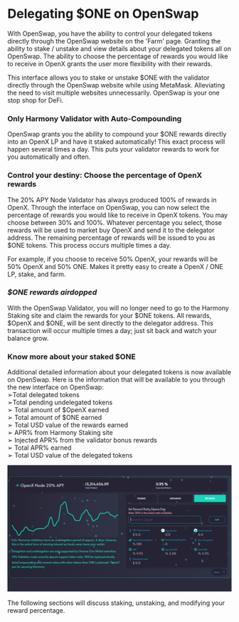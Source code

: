 # Delegating $ONE on OpenSwap

With OpenSwap, you have the ability to control your delegated tokens directly through the OpenSwap website on the 'Farm' page. Granting the ability to stake / unstake and view details about your delegated tokens all on OpenSwap. The ability to choose the percentage of rewards you would like to receive in OpenX grants the user more flexibility with their rewards.

This interface allows you to stake or unstake $ONE with the validator directly through the OpenSwap website while using MetaMask. Alleviating the need to visit multiple websites unnecessarily. OpenSwap is your one stop shop for DeFi.

### Only Harmony Validator with Auto-Compounding

OpenSwap grants you the ability to compound your $ONE rewards directly into an OpenX LP and have it staked automatically! This exact process will happen several times a day. This puts your validator rewards to work for you automatically and often.

### Control your destiny: Choose the percentage of OpenX rewards

The 20% APY Node Validator has always produced 100% of rewards in OpenX. Through the interface on OpenSwap, you can now select the percentage of rewards you would like to receive in OpenX tokens. You may choose between 30% and 100%. Whatever percentage you select, those rewards will be used to market buy OpenX and send it to the delegator address. The remaining percentage of rewards will be issued to you as $ONE tokens. This process occurs multiple times a day.

For example, if you choose to receive 50% OpenX, your rewards will be 50% OpenX and 50% ONE. Makes it pretty easy to create a OpenX / ONE LP, stake, and farm.

### _**$ONE rewards airdopped**_

With the OpenSwap Validator, you will no longer need to go to the Harmony Staking site and claim the rewards for your $ONE tokens. All rewards, $OpenX and $ONE, will be sent directly to the delegator address. This transaction will occur multiple times a day; just sit back and watch your balance grow.

### Know more about your staked $ONE

Additional detailed information about your delegated tokens is now available on OpenSwap. Here is the information that will be available to you through the new interface on OpenSwap:\
➢Total delegated tokens\
➢Total pending undelegated tokens\
➢ Total amount of $OpenX earned\
➢ Total amount of $ONE earned\
➢ Total USD value of the rewards earned\
➢ APR% from Harmony Staking site\
➢ Injected APR% from the validator bonus rewards\
➢ Total APR% earned\
➢ Total USD value of the delegated tokens

![](../../.gitbook/assets/validator.png)

The following sections will discuss staking, unstaking, and modifying your reward percentage.
